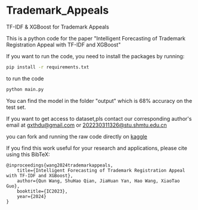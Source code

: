 
# Trademark_Appeals
TF-IDF &amp; XGBoost for Trademark Appeals

This is a python code for the paper "Intelligent Forecasting of Trademark Registration Appeal with TF-IDF and XGBoost"

If you want to run the code, you need to install the packages by running:

```bash
pip install -r requirements.txt
```

to run the code 
```bash
python main.py
```

You can find the model in the folder "output" which is 68% accuracy on the test set.

If you want to get access to dataset,pls contact our corresponding author's email at gxthdu@gmail.com or 202230311326@stu.shmtu.edu.cn

you can fork and running the raw code directly on [kaggle](https://www.kaggle.com/code/valeriawong/en-similarity-xgboost/notebook)

If you find this work useful for your research and applications, please cite using this BibTeX:

```
@inproceedings{wang2024trademarkappeals,
    title={Intelligent Forecasting of Trademark Registration Appeal with TF-IDF and XGBoost},
    author={Qun Wang, ShuHao Qian, JiaHuan Yan, Hao Wang, XiaoTao Guo},
    booktitle={IC2023},
    year={2024}
}
```
